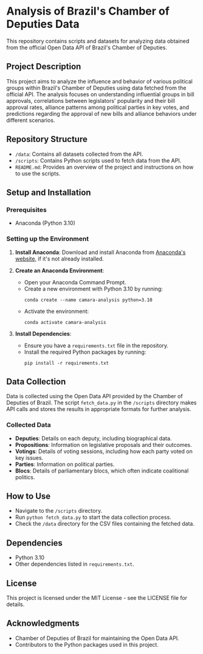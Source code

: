 # Analysis of Brazil's Chamber of Deputies Data

This repository contains scripts and datasets for analyzing data obtained from the official Open Data API of Brazil's Chamber of Deputies.

## Project Description

This project aims to analyze the influence and behavior of various political groups within Brazil's Chamber of Deputies using data fetched from the official API. The analysis focuses on understanding influential groups in bill approvals, correlations between legislators' popularity and their bill approval rates, alliance patterns among political parties in key votes, and predictions regarding the approval of new bills and alliance behaviors under different scenarios.

## Repository Structure

- `/data`: Contains all datasets collected from the API.
- `/scripts`: Contains Python scripts used to fetch data from the API.
- `README.md`: Provides an overview of the project and instructions on how to use the scripts.

## Setup and Installation

### Prerequisites

- Anaconda (Python 3.10)

### Setting up the Environment

1. **Install Anaconda**: Download and install Anaconda from [Anaconda's website](https://www.anaconda.com/download/), if it's not already installed.
2. **Create an Anaconda Environment**:
   - Open your Anaconda Command Prompt.
   - Create a new environment with Python 3.10 by running:  
     ```
     conda create --name camara-analysis python=3.10
     ```
   - Activate the environment:  
     ```
     conda activate camara-analysis
     ```

3. **Install Dependencies**:
   - Ensure you have a `requirements.txt` file in the repository.
   - Install the required Python packages by running:
     ```
     pip install -r requirements.txt
     ```

## Data Collection

Data is collected using the Open Data API provided by the Chamber of Deputies of Brazil. The script `fetch_data.py` in the `/scripts` directory makes API calls and stores the results in appropriate formats for further analysis.

### Collected Data

- **Deputies**: Details on each deputy, including biographical data.
- **Propositions**: Information on legislative proposals and their outcomes.
- **Votings**: Details of voting sessions, including how each party voted on key issues.
- **Parties**: Information on political parties.
- **Blocs**: Details of parliamentary blocs, which often indicate coalitional politics.

## How to Use

- Navigate to the `/scripts` directory.
- Run `python fetch_data.py` to start the data collection process.
- Check the `/data` directory for the CSV files containing the fetched data.

## Dependencies

- Python 3.10
- Other dependencies listed in `requirements.txt`.

## License

This project is licensed under the MIT License - see the LICENSE file for details.

## Acknowledgments

- Chamber of Deputies of Brazil for maintaining the Open Data API.
- Contributors to the Python packages used in this project.